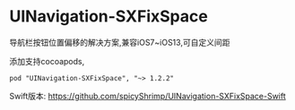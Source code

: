# UINavigation-SXFixSpace
导航栏按钮位置偏移的解决方案,兼容iOS7~iOS13,可自定义间距

添加支持cocoapods,

```
pod "UINavigation-SXFixSpace", "~> 1.2.2"
```

Swift版本:
https://github.com/spicyShrimp/UINavigation-SXFixSpace-Swift

